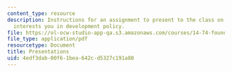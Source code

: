 ```yaml
---
content_type: resource
description: Instructions for an assignment to present to the class on a topic that
  interests you in development policy.
file: https://ol-ocw-studio-app-qa.s3.amazonaws.com/courses/14-74-foundations-of-development-policy-spring-2009/4edf3dab00f61bea642cd5327c191a80_MIT14_74s09_pset07_project.pdf
file_type: application/pdf
resourcetype: Document
title: Presentations
uid: 4edf3dab-00f6-1bea-642c-d5327c191a80
---
```

